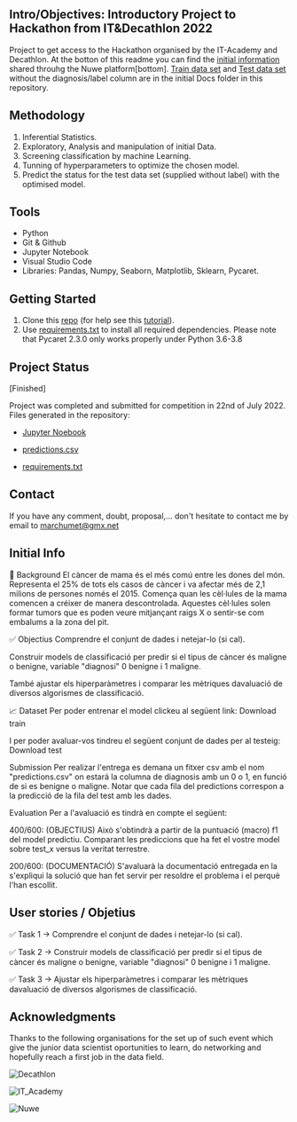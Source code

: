 ## Intro/Objectives: Introductory Project to Hackathon from IT&Decathlon 2022

Project to get access to the Hackathon organised by the IT-Academy and Decathlon. At the botton of this readme you can find the [initial information](##Initial_Info) shared throuhg the Nuwe platform[bottom]. [Train data set](https://github.com/MarkusHumetus/Access_Project_Hackathon_IT_Decathlon/blob/main/Initial%20Docs/train.csv) and [Test data set](https://github.com/MarkusHumetus/Access_Project_Hackathon_IT_Decathlon/blob/main/Initial%20Docs/test.csv) without the diagnosis/label column are in the initial Docs folder in this repository. 

## Methodology

1. Inferential Statistics.
2. Exploratory, Analysis and manipulation of initial Data.
3. Screening classification by machine Learning.
4. Tunning of hyperparameters to optimize the chosen model.
5. Predict the status for the test data set (supplied without label) with the optimised model.

## Tools

* Python
* Git & Github
* Jupyter Notebook
* Visual Studio Code
* Libraries: Pandas, Numpy, Seaborn, Matplotlib, Sklearn, Pycaret. 

## Getting Started

1. Clone this [repo](https://github.com/MarkusHumetus/Access_Project_Hackathon_IT_Decathlon) (for help see this [tutorial](https://help.github.com/articles/cloning-a-repository/)).
2. Use [requirements.txt](https://github.com/MarkusHumetus/Access_Project_Hackathon_IT_Decathlon/blob/main/requirements.txt) to install all required dependencies. Please note that Pycaret 2.3.0 only works properly under Python 3.6-3.8

## Project Status

[Finished]

Project was completed and submitted for competition in 22nd of July 2022.
Files generated in the repository:
- [Jupyter Noebook](https://github.com/MarkusHumetus/Access_Project_Hackathon_IT_Decathlon/blob/main/main.ipynb)

- [predictions.csv](https://github.com/MarkusHumetus/Access_Project_Hackathon_IT_Decathlon/blob/main/predictions.csv)
- [requirements.txt](https://github.com/MarkusHumetus/Access_Project_Hackathon_IT_Decathlon/blob/main/requirements.txt)



## Contact

If you have any comment, doubt, proposal,... don't hesitate to contact me by email to marchumet@gmx.net

## Initial Info

🌌 Background
El càncer de mama és el més comú entre les dones del món. Representa el 25% de tots els casos de càncer i va afectar més de 2,1 milions de persones només el 2015. Comença quan les cèl·lules de la mama comencen a créixer de manera descontrolada. Aquestes cèl·lules solen formar tumors que es poden veure mitjançant raigs X o sentir-se com embalums a la zona del pit.

✅ Objectius
Comprendre el conjunt de dades i netejar-lo (si cal).

Construir models de classificació per predir si el tipus de càncer és maligne o benigne, variable "diagnosi" 0 benigne i 1 maligne.

També ajustar els hiperparàmetres i comparar les mètriques davaluació de diversos algorismes de classificació.

📈 Dataset
Per poder entrenar el model clickeu al següent link: Download train

I per poder avaluar-vos tindreu el següent conjunt de dades per al testeig: Download test

Submission
Per realizar l'entrega es demana un fitxer csv amb el nom "predictions.csv" on estará la columna de diagnosis amb un 0 o 1, en funció de si es benigne o maligne. Notar que cada fila del predictions correspon a la predicció de la fila del test amb les dades.

Evaluation
Per a l'avaluació es tindrà en compte el següent:

400/600: (OBJECTIUS) Això s'obtindrà a partir de la puntuació (macro) f1 del model predictiu. Comparant les prediccions que ha fet el vostre model sobre test_x versus la veritat terrestre.

200/600: (DOCUMENTACIÓ) S'avaluarà la documentació entregada en la s'expliqui la solució que han fet servir per resoldre el problema i el perquè l'han escollit.

## User stories / Objetius

✅ Task 1 → Comprendre el conjunt de dades i netejar-lo (si cal).

✅ Task 2 → Construir models de classificació per predir si el tipus de càncer és maligne o benigne, variable "diagnosi" 0 benigne i 1 maligne.

✅ Task 3 → Ajustar els hiperparàmetres i comparar les mètriques davaluació de diversos algorismes de classificació.

## Acknowledgments

Thanks to the following organisations for the set up of such event which give the junior data scientist oportunities to learn, do networking and hopefully reach a first job in the data field.

![Decathlon](https://www.montluconvolley.com/wp-content/uploads/2015/07/logo_decathlon-1.png)

![IT_Academy](https://itacademy.barcelonactiva.cat/pluginfile.php/1/theme_remui/logo/1658314293/logo.png)

![Nuwe](https://elreferente.es/wp-content/uploads/2021/12/LOGO_LETTERS_MONO-3.png)
